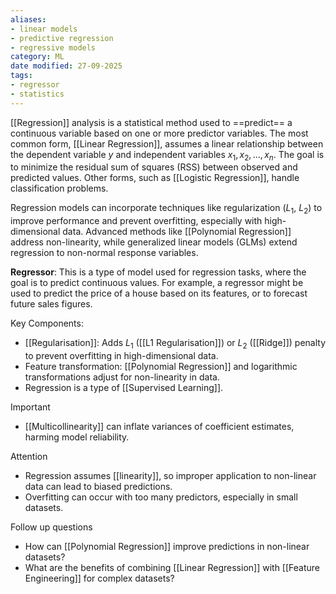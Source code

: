 ```yaml
---
aliases:
- linear models
- predictive regression
- regressive models
category: ML
date modified: 27-09-2025
tags:
- regressor
- statistics
---
```

[[Regression]] analysis is a statistical method used to ==predict== a continuous variable based on one or more predictor variables. The most common form, [[Linear Regression]], assumes a linear relationship between the dependent variable $y$ and independent variables $x_1, x_2, \dots, x_n$. The goal is to minimize the residual sum of squares (RSS) between observed and predicted values. Other forms, such as [[Logistic Regression]], handle classification problems.
 
 Regression models can incorporate techniques like regularization ($L_1$, $L_2$) to improve performance and prevent overfitting, especially with high-dimensional data. Advanced methods like [[Polynomial Regression]] address non-linearity, while generalized linear models (GLMs) extend regression to non-normal response variables.  
 
 **Regressor**: This is a type of model used for regression tasks, where the goal is to predict continuous values. For example, a regressor might be used to predict the price of a house based on its features, or to forecast future sales figures.


 Key Components:  
 - [[Regularisation]]: Adds $L_1$ ([[L1 Regularisation]]) or $L_2$ ([[Ridge]]) penalty to prevent overfitting in high-dimensional data.  
 - Feature transformation: [[Polynomial Regression]] and logarithmic transformations adjust for non-linearity in data.  
 - Regression is a type of [[Supervised Learning]].

Important
 - [[Multicollinearity]] can inflate variances of coefficient estimates, harming model reliability.  

Attention
 - Regression assumes [[linearity]], so improper application to non-linear data can lead to biased predictions.  
 - Overfitting can occur with too many predictors, especially in small datasets. 

Follow up questions
 -  How can [[Polynomial Regression]] improve predictions in non-linear datasets?  
 -  What are the benefits of combining [[Linear Regression]] with [[Feature Engineering]] for complex datasets?  
